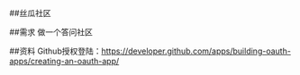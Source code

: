 ##丝瓜社区

##需求
做一个答问社区

##资料
Github授权登陆：https://developer.github.com/apps/building-oauth-apps/creating-an-oauth-app/
